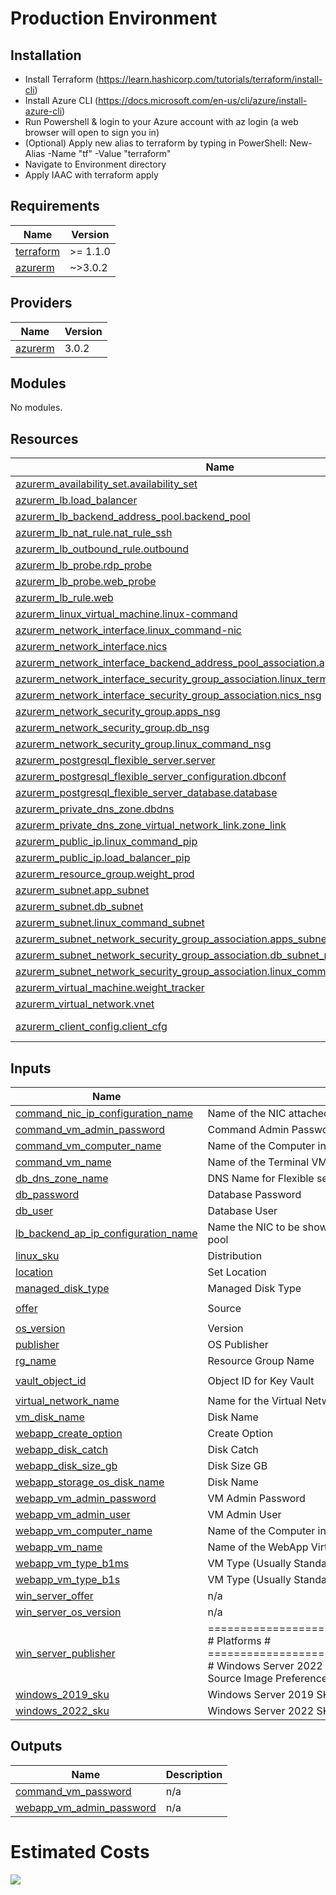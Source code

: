 # Production Environment
## Installation
  * Install Terraform (https://learn.hashicorp.com/tutorials/terraform/install-cli)
  * Install Azure CLI (https://docs.microsoft.com/en-us/cli/azure/install-azure-cli)
  * Run Powershell & login to your Azure account with az login (a web browser will open to sign you in)
  * (Optional) Apply new alias to terraform by typing in PowerShell: New-Alias -Name "tf" -Value "terraform" 
  * Navigate to Environment directory
  * Apply IAAC with terraform apply 

<!-- BEGIN_TF_DOCS -->
## Requirements

| Name | Version |
|------|---------|
| <a name="requirement_terraform"></a> [terraform](#requirement\_terraform) | >= 1.1.0 |
| <a name="requirement_azurerm"></a> [azurerm](#requirement\_azurerm) | ~>3.0.2 |

## Providers

| Name | Version |
|------|---------|
| <a name="provider_azurerm"></a> [azurerm](#provider\_azurerm) | 3.0.2 |

## Modules

No modules.

## Resources

| Name | Type |
|------|------|
| [azurerm_availability_set.availability_set](https://registry.terraform.io/providers/hashicorp/azurerm/latest/docs/resources/availability_set) | resource |
| [azurerm_lb.load_balancer](https://registry.terraform.io/providers/hashicorp/azurerm/latest/docs/resources/lb) | resource |
| [azurerm_lb_backend_address_pool.backend_pool](https://registry.terraform.io/providers/hashicorp/azurerm/latest/docs/resources/lb_backend_address_pool) | resource |
| [azurerm_lb_nat_rule.nat_rule_ssh](https://registry.terraform.io/providers/hashicorp/azurerm/latest/docs/resources/lb_nat_rule) | resource |
| [azurerm_lb_outbound_rule.outbound](https://registry.terraform.io/providers/hashicorp/azurerm/latest/docs/resources/lb_outbound_rule) | resource |
| [azurerm_lb_probe.rdp_probe](https://registry.terraform.io/providers/hashicorp/azurerm/latest/docs/resources/lb_probe) | resource |
| [azurerm_lb_probe.web_probe](https://registry.terraform.io/providers/hashicorp/azurerm/latest/docs/resources/lb_probe) | resource |
| [azurerm_lb_rule.web](https://registry.terraform.io/providers/hashicorp/azurerm/latest/docs/resources/lb_rule) | resource |
| [azurerm_linux_virtual_machine.linux-command](https://registry.terraform.io/providers/hashicorp/azurerm/latest/docs/resources/linux_virtual_machine) | resource |
| [azurerm_network_interface.linux_command-nic](https://registry.terraform.io/providers/hashicorp/azurerm/latest/docs/resources/network_interface) | resource |
| [azurerm_network_interface.nics](https://registry.terraform.io/providers/hashicorp/azurerm/latest/docs/resources/network_interface) | resource |
| [azurerm_network_interface_backend_address_pool_association.apps_nics_association](https://registry.terraform.io/providers/hashicorp/azurerm/latest/docs/resources/network_interface_backend_address_pool_association) | resource |
| [azurerm_network_interface_security_group_association.linux_terminal_nic_nsg](https://registry.terraform.io/providers/hashicorp/azurerm/latest/docs/resources/network_interface_security_group_association) | resource |
| [azurerm_network_interface_security_group_association.nics_nsg](https://registry.terraform.io/providers/hashicorp/azurerm/latest/docs/resources/network_interface_security_group_association) | resource |
| [azurerm_network_security_group.apps_nsg](https://registry.terraform.io/providers/hashicorp/azurerm/latest/docs/resources/network_security_group) | resource |
| [azurerm_network_security_group.db_nsg](https://registry.terraform.io/providers/hashicorp/azurerm/latest/docs/resources/network_security_group) | resource |
| [azurerm_network_security_group.linux_command_nsg](https://registry.terraform.io/providers/hashicorp/azurerm/latest/docs/resources/network_security_group) | resource |
| [azurerm_postgresql_flexible_server.server](https://registry.terraform.io/providers/hashicorp/azurerm/latest/docs/resources/postgresql_flexible_server) | resource |
| [azurerm_postgresql_flexible_server_configuration.dbconf](https://registry.terraform.io/providers/hashicorp/azurerm/latest/docs/resources/postgresql_flexible_server_configuration) | resource |
| [azurerm_postgresql_flexible_server_database.database](https://registry.terraform.io/providers/hashicorp/azurerm/latest/docs/resources/postgresql_flexible_server_database) | resource |
| [azurerm_private_dns_zone.dbdns](https://registry.terraform.io/providers/hashicorp/azurerm/latest/docs/resources/private_dns_zone) | resource |
| [azurerm_private_dns_zone_virtual_network_link.zone_link](https://registry.terraform.io/providers/hashicorp/azurerm/latest/docs/resources/private_dns_zone_virtual_network_link) | resource |
| [azurerm_public_ip.linux_command_pip](https://registry.terraform.io/providers/hashicorp/azurerm/latest/docs/resources/public_ip) | resource |
| [azurerm_public_ip.load_balancer_pip](https://registry.terraform.io/providers/hashicorp/azurerm/latest/docs/resources/public_ip) | resource |
| [azurerm_resource_group.weight_prod](https://registry.terraform.io/providers/hashicorp/azurerm/latest/docs/resources/resource_group) | resource |
| [azurerm_subnet.app_subnet](https://registry.terraform.io/providers/hashicorp/azurerm/latest/docs/resources/subnet) | resource |
| [azurerm_subnet.db_subnet](https://registry.terraform.io/providers/hashicorp/azurerm/latest/docs/resources/subnet) | resource |
| [azurerm_subnet.linux_command_subnet](https://registry.terraform.io/providers/hashicorp/azurerm/latest/docs/resources/subnet) | resource |
| [azurerm_subnet_network_security_group_association.apps_subnet_nsg](https://registry.terraform.io/providers/hashicorp/azurerm/latest/docs/resources/subnet_network_security_group_association) | resource |
| [azurerm_subnet_network_security_group_association.db_subnet_nsg](https://registry.terraform.io/providers/hashicorp/azurerm/latest/docs/resources/subnet_network_security_group_association) | resource |
| [azurerm_subnet_network_security_group_association.linux_command_subnet_nsg](https://registry.terraform.io/providers/hashicorp/azurerm/latest/docs/resources/subnet_network_security_group_association) | resource |
| [azurerm_virtual_machine.weight_tracker](https://registry.terraform.io/providers/hashicorp/azurerm/latest/docs/resources/virtual_machine) | resource |
| [azurerm_virtual_network.vnet](https://registry.terraform.io/providers/hashicorp/azurerm/latest/docs/resources/virtual_network) | resource |
| [azurerm_client_config.client_cfg](https://registry.terraform.io/providers/hashicorp/azurerm/latest/docs/data-sources/client_config) | data source |

## Inputs

| Name | Description | Type | Default | Required |
|------|-------------|------|---------|:--------:|
| <a name="input_command_nic_ip_configuration_name"></a> [command\_nic\_ip\_configuration\_name](#input\_command\_nic\_ip\_configuration\_name) | Name of the NIC attached to Command VM | `string` | `"Command"` | no |
| <a name="input_command_vm_admin_password"></a> [command\_vm\_admin\_password](#input\_command\_vm\_admin\_password) | Command Admin Password | `string` | `"SelaBootcamp4!"` | no |
| <a name="input_command_vm_computer_name"></a> [command\_vm\_computer\_name](#input\_command\_vm\_computer\_name) | Name of the Computer inside the terminal VM | `string` | `"Command"` | no |
| <a name="input_command_vm_name"></a> [command\_vm\_name](#input\_command\_vm\_name) | Name of the Terminal VM | `string` | `"CMD"` | no |
| <a name="input_db_dns_zone_name"></a> [db\_dns\_zone\_name](#input\_db\_dns\_zone\_name) | DNS Name for Flexible server | `string` | `"weightdb"` | no |
| <a name="input_db_password"></a> [db\_password](#input\_db\_password) | Database Password | `string` | `"p@ssw0rd42"` | no |
| <a name="input_db_user"></a> [db\_user](#input\_db\_user) | Database User | `string` | `"postgres"` | no |
| <a name="input_lb_backend_ap_ip_configuration_name"></a> [lb\_backend\_ap\_ip\_configuration\_name](#input\_lb\_backend\_ap\_ip\_configuration\_name) | Name the NIC to be shown under the load balancer backend address pool | `string` | `"AppServer-NIC"` | no |
| <a name="input_linux_sku"></a> [linux\_sku](#input\_linux\_sku) | Distribution | `string` | `"20_04-lts-gen2"` | no |
| <a name="input_location"></a> [location](#input\_location) | Set Location | `string` | `"East US"` | no |
| <a name="input_managed_disk_type"></a> [managed\_disk\_type](#input\_managed\_disk\_type) | Managed Disk Type | `string` | `"Standard_LRS"` | no |
| <a name="input_offer"></a> [offer](#input\_offer) | Source | `string` | `"0001-com-ubuntu-server-focal"` | no |
| <a name="input_os_version"></a> [os\_version](#input\_os\_version) | Version | `string` | `"latest"` | no |
| <a name="input_publisher"></a> [publisher](#input\_publisher) | OS Publisher | `string` | `"Canonical"` | no |
| <a name="input_rg_name"></a> [rg\_name](#input\_rg\_name) | Resource Group Name | `string` | `"Production"` | no |
| <a name="input_vault_object_id"></a> [vault\_object\_id](#input\_vault\_object\_id) | Object ID for Key Vault | `string` | `"1cd9518e-559e-43c6-a82b-8b5e06e59e71"` | no |
| <a name="input_virtual_network_name"></a> [virtual\_network\_name](#input\_virtual\_network\_name) | Name for the Virtual Network | `string` | `"WeightTracker-Vnet"` | no |
| <a name="input_vm_disk_name"></a> [vm\_disk\_name](#input\_vm\_disk\_name) | Disk Name | `string` | `"Disk"` | no |
| <a name="input_webapp_create_option"></a> [webapp\_create\_option](#input\_webapp\_create\_option) | Create Option | `string` | `"FromImage"` | no |
| <a name="input_webapp_disk_catch"></a> [webapp\_disk\_catch](#input\_webapp\_disk\_catch) | Disk Catch | `string` | `"ReadWrite"` | no |
| <a name="input_webapp_disk_size_gb"></a> [webapp\_disk\_size\_gb](#input\_webapp\_disk\_size\_gb) | Disk Size GB | `number` | `127` | no |
| <a name="input_webapp_storage_os_disk_name"></a> [webapp\_storage\_os\_disk\_name](#input\_webapp\_storage\_os\_disk\_name) | Disk Name | `string` | `"WeightTrackerVM-Disk"` | no |
| <a name="input_webapp_vm_admin_password"></a> [webapp\_vm\_admin\_password](#input\_webapp\_vm\_admin\_password) | VM Admin Password | `string` | `"SelaBootcamp4!"` | no |
| <a name="input_webapp_vm_admin_user"></a> [webapp\_vm\_admin\_user](#input\_webapp\_vm\_admin\_user) | VM Admin User | `string` | `"gstudent"` | no |
| <a name="input_webapp_vm_computer_name"></a> [webapp\_vm\_computer\_name](#input\_webapp\_vm\_computer\_name) | Name of the Computer inside the webapp VM | `string` | `"webapp"` | no |
| <a name="input_webapp_vm_name"></a> [webapp\_vm\_name](#input\_webapp\_vm\_name) | Name of the WebApp Virtual Machine | `string` | `"WeightTrackerVM"` | no |
| <a name="input_webapp_vm_type_b1ms"></a> [webapp\_vm\_type\_b1ms](#input\_webapp\_vm\_type\_b1ms) | VM Type (Usually Standard\_B1s) | `string` | `"Standard_B1ms"` | no |
| <a name="input_webapp_vm_type_b1s"></a> [webapp\_vm\_type\_b1s](#input\_webapp\_vm\_type\_b1s) | VM Type (Usually Standard\_B1s) | `string` | `"Standard_B1s"` | no |
| <a name="input_win_server_offer"></a> [win\_server\_offer](#input\_win\_server\_offer) | n/a | `string` | `"WindowsServer"` | no |
| <a name="input_win_server_os_version"></a> [win\_server\_os\_version](#input\_win\_server\_os\_version) | n/a | `string` | `"latest"` | no |
| <a name="input_win_server_publisher"></a> [win\_server\_publisher](#input\_win\_server\_publisher) | ==================================================== # Platforms                       # ==================================================== # Windows Server 2022 SKU used to build VMs Windows Server Source Image Preferences | `string` | `"MicrosoftWindowsServer"` | no |
| <a name="input_windows_2019_sku"></a> [windows\_2019\_sku](#input\_windows\_2019\_sku) | Windows Server 2019 SKU used to build VMs | `string` | `"2019-Datacenter"` | no |
| <a name="input_windows_2022_sku"></a> [windows\_2022\_sku](#input\_windows\_2022\_sku) | Windows Server 2022 SKU used to build VMs | `string` | `"2019-Datacenter"` | no |

## Outputs

| Name | Description |
|------|-------------|
| <a name="output_command_vm_password"></a> [command\_vm\_password](#output\_command\_vm\_password) | n/a |
| <a name="output_webapp_vm_admin_password"></a> [webapp\_vm\_admin\_password](#output\_webapp\_vm\_admin\_password) | n/a |
<!-- END_TF_DOCS -->

# Estimated Costs
<img src="https://i.postimg.cc/dQg0bf93/production-costs.jpg"> <br />
